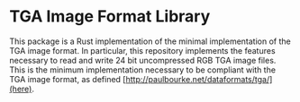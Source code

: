 # TGA Image Format Library
This package is a Rust implementation of the minimal implementation of the TGA image format. In particular, this repository implements the features necessary to read and write 24 bit uncompressed RGB TGA image files. This is the minimum implementation necessary to be compliant with the TGA image format, as defined [http://paulbourke.net/dataformats/tga/](here).